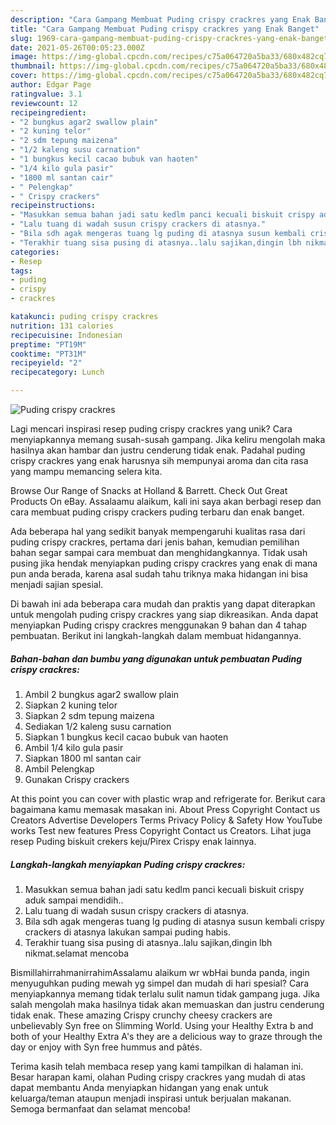 ```yaml
---
description: "Cara Gampang Membuat Puding crispy crackres yang Enak Banget"
title: "Cara Gampang Membuat Puding crispy crackres yang Enak Banget"
slug: 1969-cara-gampang-membuat-puding-crispy-crackres-yang-enak-banget
date: 2021-05-26T00:05:23.000Z
image: https://img-global.cpcdn.com/recipes/c75a064720a5ba33/680x482cq70/puding-crispy-crackres-foto-resep-utama.jpg
thumbnail: https://img-global.cpcdn.com/recipes/c75a064720a5ba33/680x482cq70/puding-crispy-crackres-foto-resep-utama.jpg
cover: https://img-global.cpcdn.com/recipes/c75a064720a5ba33/680x482cq70/puding-crispy-crackres-foto-resep-utama.jpg
author: Edgar Page
ratingvalue: 3.1
reviewcount: 12
recipeingredient:
- "2 bungkus agar2 swallow plain"
- "2 kuning telor"
- "2 sdm tepung maizena"
- "1/2 kaleng susu carnation"
- "1 bungkus kecil cacao bubuk van haoten"
- "1/4 kilo gula pasir"
- "1800 ml santan cair"
- " Pelengkap"
- " Crispy crackers"
recipeinstructions:
- "Masukkan semua bahan jadi satu kedlm panci kecuali biskuit crispy aduk sampai mendidih.."
- "Lalu tuang di wadah susun crispy crackers di atasnya."
- "Bila sdh agak mengeras tuang lg puding di atasnya susun kembali crispy crackers di atasnya lakukan sampai puding habis."
- "Terakhir tuang sisa pusing di atasnya..lalu sajikan,dingin lbh nikmat.selamat mencoba"
categories:
- Resep
tags:
- puding
- crispy
- crackres

katakunci: puding crispy crackres 
nutrition: 131 calories
recipecuisine: Indonesian
preptime: "PT19M"
cooktime: "PT31M"
recipeyield: "2"
recipecategory: Lunch

---
```



![Puding crispy crackres](https://img-global.cpcdn.com/recipes/c75a064720a5ba33/680x482cq70/puding-crispy-crackres-foto-resep-utama.jpg)

Lagi mencari inspirasi resep puding crispy crackres yang unik? Cara menyiapkannya memang susah-susah gampang. Jika keliru mengolah maka hasilnya akan hambar dan justru cenderung tidak enak. Padahal puding crispy crackres yang enak harusnya sih mempunyai aroma dan cita rasa yang mampu memancing selera kita.

Browse Our Range of Snacks at Holland &amp; Barrett. Check Out Great Products On eBay. Assalaamu alaikum, kali ini saya akan berbagi resep dan cara membuat puding crispy crackers puding terbaru dan enak banget.

Ada beberapa hal yang sedikit banyak mempengaruhi kualitas rasa dari puding crispy crackres, pertama dari jenis bahan, kemudian pemilihan bahan segar sampai cara membuat dan menghidangkannya. Tidak usah pusing jika hendak menyiapkan puding crispy crackres yang enak di mana pun anda berada, karena asal sudah tahu triknya maka hidangan ini bisa menjadi sajian spesial.


Di bawah ini ada beberapa cara mudah dan praktis yang dapat diterapkan untuk mengolah puding crispy crackres yang siap dikreasikan. Anda dapat menyiapkan Puding crispy crackres menggunakan 9 bahan dan 4 tahap pembuatan. Berikut ini langkah-langkah dalam membuat hidangannya.

<!--inarticleads1-->

##### Bahan-bahan dan bumbu yang digunakan untuk pembuatan Puding crispy crackres:

1. Ambil 2 bungkus agar2 swallow plain
1. Siapkan 2 kuning telor
1. Siapkan 2 sdm tepung maizena
1. Sediakan 1/2 kaleng susu carnation
1. Siapkan 1 bungkus kecil cacao bubuk van haoten
1. Ambil 1/4 kilo gula pasir
1. Siapkan 1800 ml santan cair
1. Ambil  Pelengkap
1. Gunakan  Crispy crackers


At this point you can cover with plastic wrap and refrigerate for. Berikut cara bagaimana kamu memasak masakan ini. About Press Copyright Contact us Creators Advertise Developers Terms Privacy Policy &amp; Safety How YouTube works Test new features Press Copyright Contact us Creators. Lihat juga resep Puding biskuit crekers keju/Pirex Crispy enak lainnya. 

<!--inarticleads2-->

##### Langkah-langkah menyiapkan Puding crispy crackres:

1. Masukkan semua bahan jadi satu kedlm panci kecuali biskuit crispy aduk sampai mendidih..
1. Lalu tuang di wadah susun crispy crackers di atasnya.
1. Bila sdh agak mengeras tuang lg puding di atasnya susun kembali crispy crackers di atasnya lakukan sampai puding habis.
1. Terakhir tuang sisa pusing di atasnya..lalu sajikan,dingin lbh nikmat.selamat mencoba


BismillahirrahmanirrahimAssalamu alaikum wr wbHai bunda panda, ingin menyuguhkan puding mewah yg simpel dan mudah di hari spesial? Cara menyiapkannya memang tidak terlalu sulit namun tidak gampang juga. Jika salah mengolah maka hasilnya tidak akan memuaskan dan justru cenderung tidak enak. These amazing Crispy crunchy cheesy crackers are unbelievably Syn free on Slimming World. Using your Healthy Extra b and both of your Healthy Extra A&#39;s they are a delicious way to graze through the day or enjoy with Syn free hummus and pâtés. 

Terima kasih telah membaca resep yang kami tampilkan di halaman ini. Besar harapan kami, olahan Puding crispy crackres yang mudah di atas dapat membantu Anda menyiapkan hidangan yang enak untuk keluarga/teman ataupun menjadi inspirasi untuk berjualan makanan. Semoga bermanfaat dan selamat mencoba!
